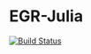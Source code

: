 # EGR-Julia

[![Build Status](https://travis-ci.org/stefanks/EGR-Julia.jl.svg?branch=master)](https://travis-ci.org/stefanks/EGR-Julia.jl)

